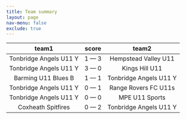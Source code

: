 ```yaml
---
title: Team summary
layout: page
nav-menu: false
exclude: true
---
```




|         team1          |    score    |         team2          |
|:----------------------:|:-----------:|:----------------------:|
| Tonbridge Angels U11 Y | 1 &mdash; 3 |  Hempstead Valley U11  |
| Tonbridge Angels U11 Y | 3 &mdash; 0 |     Kings Hill U11     |
|  Barming U11 Blues B   | 1 &mdash; 1 | Tonbridge Angels U11 Y |
| Tonbridge Angels U11 Y | 0 &mdash; 1 |  Range Rovers FC U11s  |
| Tonbridge Angels U11 Y | 0 &mdash; 0 |     MPE U11 Sports     |
|   Coxheath Spitfires   | 0 &mdash; 2 | Tonbridge Angels U11 Y |

 <br /><br /><br />